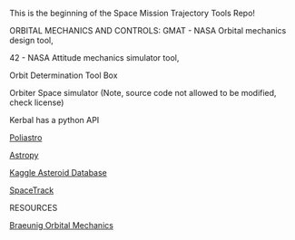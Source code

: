 This is the beginning of the Space Mission Trajectory Tools Repo!


ORBITAL MECHANICS AND CONTROLS:
GMAT - NASA Orbital mechanics design tool,

42 - NASA Attitude mechanics simulator tool,

Orbit Determination Tool Box

Orbiter Space simulator (Note, source code not allowed to be modified, check license)

Kerbal has a python API

[Poliastro](https://github.com/poliastro/poliastro)

[Astropy](https://www.astropy.org/)

[Kaggle Asteroid Database](https://www.kaggle.com/basu369victor/prediction-of-asteroid-diameter)

[SpaceTrack](https://www.space-track.org/auth/login)



RESOURCES

[Braeunig Orbital Mechanics](http://www.braeunig.us/space/orbmech.htm)
